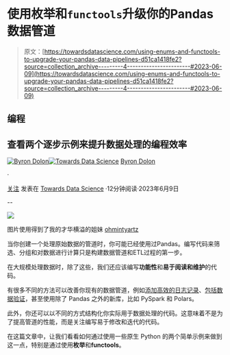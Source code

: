# 使用枚举和`functools`升级你的Pandas数据管道

> 原文：[https://towardsdatascience.com/using-enums-and-functools-to-upgrade-your-pandas-data-pipelines-d51ca1418fe2?source=collection_archive---------4-----------------------#2023-06-09](https://towardsdatascience.com/using-enums-and-functools-to-upgrade-your-pandas-data-pipelines-d51ca1418fe2?source=collection_archive---------4-----------------------#2023-06-09)

## 编程

## 查看两个逐步示例来提升数据处理的编程效率

[](https://byrondolon.medium.com/?source=post_page-----d51ca1418fe2--------------------------------)[![Byron Dolon](../Images/9ff32138c7b1913be24cc7ab971752b0.png)](https://byrondolon.medium.com/?source=post_page-----d51ca1418fe2--------------------------------)[](https://towardsdatascience.com/?source=post_page-----d51ca1418fe2--------------------------------)[![Towards Data Science](../Images/a6ff2676ffcc0c7aad8aaf1d79379785.png)](https://towardsdatascience.com/?source=post_page-----d51ca1418fe2--------------------------------) [Byron Dolon](https://byrondolon.medium.com/?source=post_page-----d51ca1418fe2--------------------------------)

·

[关注](https://medium.com/m/signin?actionUrl=https%3A%2F%2Fmedium.com%2F_%2Fsubscribe%2Fuser%2F6b5d063df5dd&operation=register&redirect=https%3A%2F%2Ftowardsdatascience.com%2Fusing-enums-and-functools-to-upgrade-your-pandas-data-pipelines-d51ca1418fe2&user=Byron+Dolon&userId=6b5d063df5dd&source=post_page-6b5d063df5dd----d51ca1418fe2---------------------post_header-----------) 发表在 [Towards Data Science](https://towardsdatascience.com/?source=post_page-----d51ca1418fe2--------------------------------) ·12分钟阅读·2023年6月9日[](https://medium.com/m/signin?actionUrl=https%3A%2F%2Fmedium.com%2F_%2Fvote%2Ftowards-data-science%2Fd51ca1418fe2&operation=register&redirect=https%3A%2F%2Ftowardsdatascience.com%2Fusing-enums-and-functools-to-upgrade-your-pandas-data-pipelines-d51ca1418fe2&user=Byron+Dolon&userId=6b5d063df5dd&source=-----d51ca1418fe2---------------------clap_footer-----------)

--

[](https://medium.com/m/signin?actionUrl=https%3A%2F%2Fmedium.com%2F_%2Fbookmark%2Fp%2Fd51ca1418fe2&operation=register&redirect=https%3A%2F%2Ftowardsdatascience.com%2Fusing-enums-and-functools-to-upgrade-your-pandas-data-pipelines-d51ca1418fe2&source=-----d51ca1418fe2---------------------bookmark_footer-----------)![](../Images/4628e4600a99a70c1aab75fbd4986ddd.png)

图片使用得到了我的才华横溢的姐妹 [ohmintyartz](https://www.instagram.com/ohmintyartz/)

当你创建一个处理原始数据的管道时，你可能已经使用过Pandas。编写代码来筛选、分组和对数据进行计算只是构建数据管道和ETL过程的第一步。

在大规模处理数据时，除了这些，我们还应该编写**功能性**和**易于阅读和维护**的代码。

有很多不同的方法可以改善你现有的数据管道，例如[添加高效的日志记录](/why-you-need-to-write-dry-code-with-decorators-in-python-3930ea23f569)、[包括数据验证](/how-to-do-data-validation-on-your-data-on-pandas-with-pytest-d5dda51ad0e4)，甚至使用除了 Pandas 之外的新库，比如 PySpark 和 Polars。

此外，你还可以以不同的方式结构化你实际用于数据处理的代码。这意味着不是为了提高管道的性能，而是关注编写易于修改和迭代的代码。

在这篇文章中，让我们看看如何通过使用一些原生 Python 的两个简单示例来做到这一点，特别是通过使用**枚举**和**functools**。
